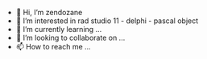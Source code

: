 - 👋 Hi, I’m zendozane
- 👀 I’m interested in rad studio 11 - delphi - pascal object
- 🌱 I’m currently learning ...
- 💞️ I’m looking to collaborate on ...
- 📫 How to reach me ...

<!---
zendozane/zendozane is a ✨ special ✨ repository because its `README.md` (this file) appears on your GitHub profile.
You can click the Preview link to take a look at your changes.
--->
